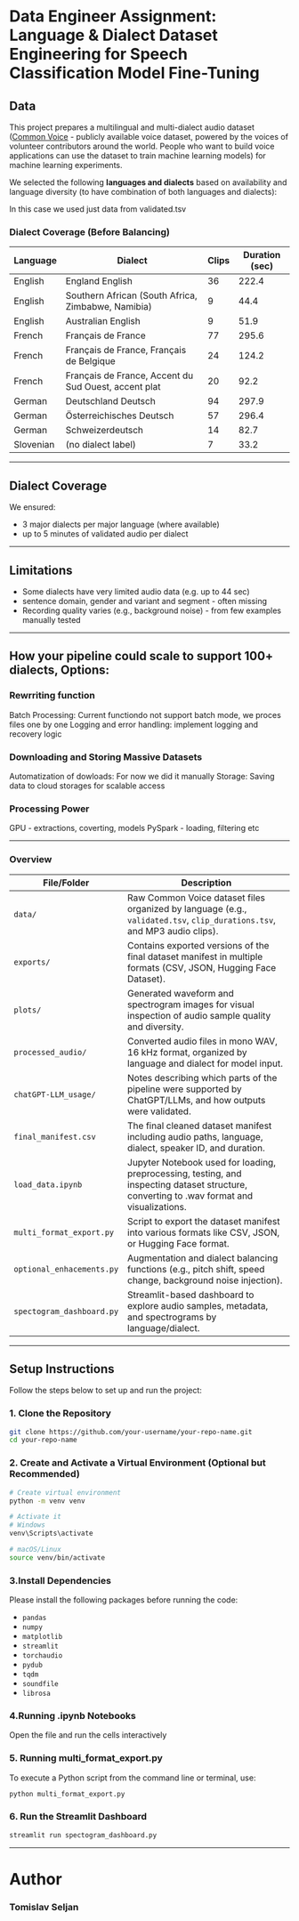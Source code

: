 # Data Engineer Assignment: Language & Dialect Dataset Engineering for Speech Classification Model Fine-Tuning

## Data

This project prepares a multilingual and multi-dialect audio dataset ([Common Voice](https://commonvoice.mozilla.org/en/datasets) - publicly available voice dataset, powered by the voices of volunteer contributors around the world. People who want to build voice applications can use the dataset to train machine learning models) for machine learning experiments.


We selected the following **languages and dialects** based on availability and language diversity (to have combination of both languages and dialects):
 

In this case we used just data from validated.tsv


### Dialect Coverage (Before Balancing)

| Language   | Dialect                                                | Clips | Duration (sec) |
|------------|---------------------------------------------------------|--------|----------------|
| English    | England English                                         | 36     | 222.4          |
| English    | Southern African (South Africa, Zimbabwe, Namibia)     | 9      | 44.4           |
| English    | Australian English                                      | 9      | 51.9           |
| French     | Français de France                                      | 77     | 295.6          |
| French     | Français de France, Français de Belgique                | 24     | 124.2          |
| French     | Français de France, Accent du Sud Ouest, accent plat   | 20     | 92.2           |
| German     | Deutschland Deutsch                                     | 94     | 297.9          |
| German     | Österreichisches Deutsch                                | 57     | 296.4          |
| German     | Schweizerdeutsch                                        | 14     | 82.7           |
| Slovenian  | (no dialect label)                                      | 7      | 33.2           |


---

## Dialect Coverage

We ensured:
- 3 major dialects per major language (where available)
- up to 5 minutes of validated audio per dialect

---

## Limitations

- Some dialects have very limited audio data (e.g. up to 44 sec)
- sentence domain, gender and variant and segment - often missing
- Recording quality varies (e.g., background noise) - from few examples manually tested

---

## How your pipeline could scale to support 100+ dialects, Options:

### Rewrriting function
Batch Processing: Current functiondo not support batch mode,  we proces files one by one
Logging and error handling: implement logging and recovery logic


### Downloading and Storing Massive Datasets
Automatization of dowloads: For now we did it manually
Storage: Saving data to cloud storages for scalable access


### Processing Power
GPU - extractions, coverting, models
PySpark - loading, filtering etc

---


### Overview

| File/Folder               | Description                                                                                                                                |
|---------------------------|--------------------------------------------------------------------------------------------------------------------------------------------|
| `data/`                   | Raw Common Voice dataset files organized by language (e.g., `validated.tsv`, `clip_durations.tsv`, and MP3 audio clips).                   |
| `exports/`                | Contains exported versions of the final dataset manifest in multiple formats (CSV, JSON, Hugging Face Dataset).                            |
| `plots/`                  | Generated waveform and spectrogram images for visual inspection of audio sample quality and diversity.                                     |
| `processed_audio/`        | Converted audio files in mono WAV, 16 kHz format, organized by language and dialect for model input.                                       |
| `chatGPT-LLM_usage/`      | Notes describing which parts of the pipeline were supported by ChatGPT/LLMs, and how outputs were validated.                               |
| `final_manifest.csv`      | The final cleaned dataset manifest including audio paths, language, dialect, speaker ID, and duration.                                     |
| `load_data.ipynb`         | Jupyter Notebook used for loading, preprocessing, testing, and inspecting dataset structure, converting to .wav format and visualizations. |
| `multi_format_export.py`  | Script to export the dataset manifest into various formats like CSV, JSON, or Hugging Face format.                                         |
| `optional_enhacements.py` | Augmentation and dialect balancing functions (e.g., pitch shift, speed change, background noise injection).                                |
| `spectogram_dashboard.py` | Streamlit-based dashboard to explore audio samples, metadata, and spectrograms by language/dialect.                                        |


---

## Setup Instructions

Follow the steps below to set up and run the project:

### 1. Clone the Repository
```bash
git clone https://github.com/your-username/your-repo-name.git
cd your-repo-name
```

### 2. Create and Activate a Virtual Environment (Optional but Recommended)
```bash
# Create virtual environment
python -m venv venv

# Activate it
# Windows
venv\Scripts\activate

# macOS/Linux
source venv/bin/activate

```

### 3.Install Dependencies
Please install the following packages before running the code:

- `pandas`
- `numpy`
- `matplotlib`
- `streamlit`
- `torchaudio`
- `pydub`
- `tqdm`
- `soundfile`
- `librosa`

### 4.Running .ipynb Notebooks
Open the file and run the cells interactively

### 5. Running multi_format_export.py
To execute a Python script from the command line or terminal, use:
```bash
python multi_format_export.py
```

### 6. Run the Streamlit Dashboard
```bash
streamlit run spectogram_dashboard.py
```




---

# Author
### Tomislav Seljan
